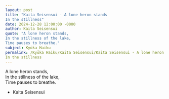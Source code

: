 ```yaml
---
layout: post
title: "Kaita Seisensui - A lone heron stands  
In the stillness"
date: 2024-12-28 12:00:00 -0000
author: Kaita Seisensui
quote: "A lone heron stands,  
In the stillness of the lake,  
Time pauses to breathe."
subject: Kyōka Haiku
permalink: /Kyōka Haiku/Kaita Seisensui/Kaita Seisensui - A lone heron stands  
In the stillness
---
```


A lone heron stands,  
In the stillness of the lake,  
Time pauses to breathe.

- Kaita Seisensui
